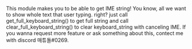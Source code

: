 This module makes you to be able to get IME string!
You know, all we want to show whole text that user typing. right?
just call get_full_keyboard_string() to get full string and call clear_full_keyboard_string() to clear keyboard_string with canceling IME.
If you wanna request more feature or ask something about this, contect me with discord 매튜돌#0269.

